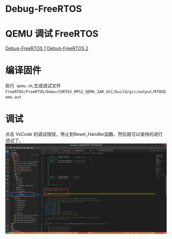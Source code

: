 # Debug-FreeRTOS

# QEMU 调试 FreeRTOS
[Debug-FreeRTOS 1](https://www.freertos.org/zh-cn-cmn-s/Documentation/02-Kernel/03-Supported-devices/04-Demos/03-Emulation-and-simulation/QEMU/Install-and-start-QEMU-emulator)
[Debug-FreeRTOS 2](https://www.freertos.org/zh-cn-cmn-s/Documentation/02-Kernel/03-Supported-devices/04-Demos/03-Emulation-and-simulation/QEMU/freertos-on-qemu-mps2-an385-model)


# 编译固件
执行``` qemu.sh```,生成调试文件 ```FreeRTOS/FreeRTOS/Demo/CORTEX_MPS2_QEMU_IAR_GCC/build/gcc/output/RTOSDemo.out```

# 调试
点击 VsCode 的调试按钮，停止到Reset_Handler函数。然后就可以愉快的进行调试了。
![alt text](Debug开始.png)